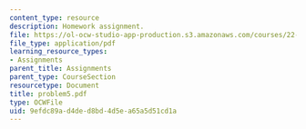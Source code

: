 ```yaml
---
content_type: resource
description: Homework assignment.
file: https://ol-ocw-studio-app-production.s3.amazonaws.com/courses/22-314j-structural-mechanics-in-nuclear-power-technology-fall-2006/9efdc89ad4ded8bd4d5ea65a5d51cd1a_problem5.pdf
file_type: application/pdf
learning_resource_types:
- Assignments
parent_title: Assignments
parent_type: CourseSection
resourcetype: Document
title: problem5.pdf
type: OCWFile
uid: 9efdc89a-d4de-d8bd-4d5e-a65a5d51cd1a
---
```

